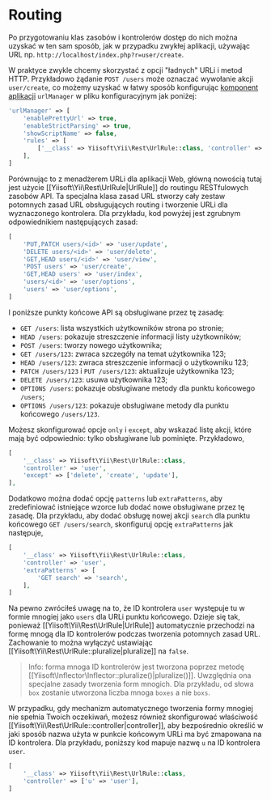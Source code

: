 Routing
=======

Po przygotowaniu klas zasobów i kontrolerów dostęp do nich można uzyskać w ten sam sposób, jak w przypadku zwykłej aplikacji, używając URL np. 
`http://localhost/index.php?r=user/create`.

W praktyce zwykle chcemy skorzystać z opcji "ładnych" URLi i metod HTTP.
Przykładowo żądanie `POST /users` może oznaczać wywołanie akcji `user/create`, co możemy uzyskać w łatwy sposób konfigurując 
[komponent aplikacji](structure-application-components.md) `urlManager` w pliku konfiguracyjnym jak poniżej:

```php
'urlManager' => [
    'enablePrettyUrl' => true,
    'enableStrictParsing' => true,
    'showScriptName' => false,
    'rules' => [
        ['__class' => Yiisoft\Yii\Rest\UrlRule::class, 'controller' => 'user'],
    ],
]
```

Porównując to z menadżerem URLi dla aplikacji Web, główną nowością tutaj jest użycie [[Yiisoft\Yii\Rest\UrlRule|UrlRule]] do routingu RESTfulowych zasobów API. 
Ta specjalna klasa zasad URL stworzy cały zestaw potomnych zasad URL obsługujących routing i tworzenie URLi dla wyznaczonego kontrolera.
Dla przykładu, kod powyżej jest zgrubnym odpowiednikiem następujących zasad:

```php
[
    'PUT,PATCH users/<id>' => 'user/update',
    'DELETE users/<id>' => 'user/delete',
    'GET,HEAD users/<id>' => 'user/view',
    'POST users' => 'user/create',
    'GET,HEAD users' => 'user/index',
    'users/<id>' => 'user/options',
    'users' => 'user/options',
]
```

I poniższe punkty końcowe API są obsługiwane przez tę zasadę:

* `GET /users`: lista wszystkich użytkowników strona po stronie;
* `HEAD /users`: pokazuje streszczenie informacji listy użytkowników;
* `POST /users`: tworzy nowego użytkownika;
* `GET /users/123`: zwraca szczegóły na temat użytkownika 123;
* `HEAD /users/123`: zwraca streszczenie informacji o użytkowniku 123;
* `PATCH /users/123` i `PUT /users/123`: aktualizuje użytkownika 123;
* `DELETE /users/123`: usuwa użytkownika 123;
* `OPTIONS /users`: pokazuje obsługiwane metody dla punktu końcowego `/users`;
* `OPTIONS /users/123`: pokazuje obsługiwane metody dla punktu końcowego `/users/123`.

Możesz skonfigurować opcje `only` i `except`, aby wskazać listę akcji, które mają być odpowiednio: tylko obsługiwane lub pominięte.
Przykładowo,

```php
[
    '__class' => Yiisoft\Yii\Rest\UrlRule::class,
    'controller' => 'user',
    'except' => ['delete', 'create', 'update'],
],
```

Dodatkowo można dodać opcję `patterns` lub `extraPatterns`, aby zredefiniować istniejące wzorce lub dodać nowe obsługiwane przez tę zasadę.
Dla przykładu, aby dodać obsługę nowej akcji `search` dla punktu końcowego `GET /users/search`, skonfiguruj opcję `extraPatterns` jak następuje,

```php
[
    '__class' => Yiisoft\Yii\Rest\UrlRule::class,
    'controller' => 'user',
    'extraPatterns' => [
        'GET search' => 'search',
    ],
]
```

Na pewno zwróciłeś uwagę na to, że ID kontrolera `user` występuje tu w formie mnogiej jako `users` dla URLi punktu końcowego.
Dzieje się tak, ponieważ [[Yiisoft\Yii\Rest\UrlRule|UrlRule]] automatycznie przechodzi na formę mnogą dla ID kontrolerów podczas tworzenia potomnych zasad URL.
Zachowanie to można wyłączyć ustawiając [[Yiisoft\Yii\Rest\UrlRule::pluralize|pluralize]] na `false`. 

> Info: forma mnoga ID kontrolerów jest tworzona poprzez metodę [[Yiisoft\Inflector\Inflector::pluralize()|pluralize()]]. Uwzględnia ona specjalne zasady tworzenia form mnogich. 
> Dla przykładu, od słowa `box` zostanie utworzona liczba mnoga `boxes` a nie `boxs`.

W przypadku, gdy mechanizm automatycznego tworzenia formy mnogiej nie spełnia Twoich oczekiwań, możesz również skonfigurować właściwość 
[[Yiisoft\Yii\Rest\UrlRule::controller|controller]], aby bezpośrednio określić w jaki sposób nazwa użyta w punkcie końcowym URLi ma być zmapowana na ID kontrolera. 
Dla przykładu, poniższy kod mapuje nazwę `u` na ID kontrolera `user`.  
 
```php
[
    '__class' => Yiisoft\Yii\Rest\UrlRule::class,
    'controller' => ['u' => 'user'],
]
```
